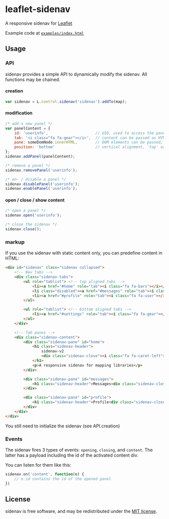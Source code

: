 # leaflet-sidenav

A responsive sidenav for [Leaflet](#leaflet)

Example code at [`examples/index.html`](examples/index.html)

## Usage

### API
sidenav provides a simple API to dynamically modify the sidenav. All functions may be chained.

#### creation
```js
var sidenav = L.control.sidenav('sidenav').addTo(map);
```

#### modification

```js
/* add a new panel */
var panelContent = {
    id: 'userinfo',                     // UID, used to access the panel
    tab: '<i class="fa fa-gear"></i>',  // content can be passed as HTML string,
    pane: someDomNode.innerHTML,        // DOM elements can be passed, too
    position: 'bottom'                  // vertical alignment, 'top' or 'bottom'
};
sidenav.addPanel(panelContent);

/* remove a panel */
sidenav.removePanel('userinfo');

/* en- / disable a panel */
sidenav.disablePanel('userinfo');
sidenav.enablePanel('userinfo');
```

#### open / close / show content
```js
/* open a panel */
sidenav.open('userinfo');

/* close the sidenav */
sidenav.close();
```

### markup
If you use the sidenav with static content only, you can predefine content in HTML:

```html
<div id="sidenav" class="sidenav collapsed">
    <!-- Nav tabs -->
    <div class="sidenav-tabs">
        <ul role="tablist"> <!-- top aligned tabs -->
            <li><a href="#home" role="tab"><i class="fa fa-bars"></i></a></li>
            <li class="disabled"><a href="#messages" role="tab"><i class="fa fa-envelope"></i></a></li>
            <li><a href="#profile" role="tab"><i class="fa fa-user"></i></a></li>
        </ul>

        <ul role="tablist"> <!-- bottom aligned tabs -->
            <li><a href="#settings" role="tab"><i class="fa fa-gear"></i></a></li>
        </ul>
    </div>

    <!-- Tab panes -->
    <div class="sidenav-content">
        <div class="sidenav-pane" id="home">
            <h1 class="sidenav-header">
                sidenav-v2
                <div class="sidenav-close"><i class="fa fa-caret-left"></i></div>
            </h1>
            <p>A responsive sidenav for mapping libraries</p>
        </div>

        <div class="sidenav-pane" id="messages">
            <h1 class="sidenav-header">Messages<div class="sidenav-close"><i class="fa fa-caret-left"></i></div></h1>
        </div>

        <div class="sidenav-pane" id="profile">
            <h1 class="sidenav-header">Profile<div class="sidenav-close"><i class="fa fa-caret-left"></i></div></h1>
        </div>
    </div>
</div>
```

You still need to initialize the sidenav (see API.creation)

### Events

The sidenav fires 3 types of events:
`opening`, `closing`, and `content`.
The latter has a payload including the id of the activated content div.

You can listen for them like this:
```js
sidenav.on('content', function(e) {
    // e.id contains the id of the opened panel
})
```


## License

sidenav is free software, and may be redistributed under the [MIT license](LICENSE).
